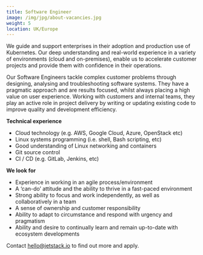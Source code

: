 ```yaml
---
title: Software Engineer
image: /img/jpg/about-vacancies.jpg
weight: 5
location: UK/Europe
---
```


We guide and support enterprises in their adoption and production use of Kubernetes. Our deep understanding and real-world experience in a variety of environments (cloud and on-premises), enable us to accelerate customer projects and provide them with confidence in their operations.

Our Software Engineers tackle complex customer problems through designing, analysing and troubleshooting software systems. They have a pragmatic approach and are results focused, whilst always placing a high value on user experience. Working with customers and internal teams, they play an active role in project delivery by writing or updating existing code to improve quality and development efficiency. 

**Technical experience**

* Cloud technology (e.g. AWS, Google Cloud, Azure, OpenStack etc)
* Linux systems programming (i.e. shell, Bash scripting, etc)
* Good understanding of Linux networking and containers
* Git source control
* CI / CD (e.g. GitLab, Jenkins, etc)

**We look for**

* Experience in working in an agile process/environment
* A ‘can-do’ attitude and the ability to thrive in a fast-paced environment
* Strong ability to focus and work independently, as well as collaboratively in a team
* A sense of ownership and customer responsibility 
* Ability to adapt to circumstance and respond with urgency and pragmatism 
* Ability and desire to continually learn and remain up-to-date with ecosystem developments


Contact <a href="mailto:hello@jetstack.io">hello@jetstack.io</a> to find out more and apply.